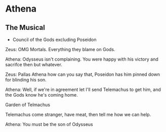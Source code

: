 
# Athena
## The Musical



* Council of the Gods excluding Poseidon 

Zeus: OMG Mortals. Everything they blame on Gods.

Athena: Odysseus isn't complaining. You were happy with his victory and sacrifce then but whatever.

Zeus: Pallas Athena how can you say that, Poseidon has him pinned down for blinding his son.

Athena: Well, if we're in agreement let I'll send Telemachus to get him, and the Gods know he's coming home.

Garden of Telmachus

Telemachus come stranger, have meat, then tell me how we can help.

Athena: You must be the son of Odysseus

